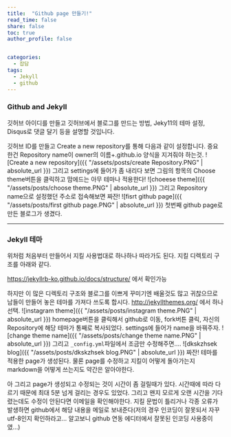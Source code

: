 ```yaml
---
title:  "Github page 만들기!"
read_time: false
share: false
toc: true
author_profile: false


categories:
  - 잡담
tags:
  - Jekyll
  - github
---
```


### Github and Jekyll

깃허브 아이디를 만들고 깃허브에서 블로그를 만드는 방법, Jeky11의 테마 설정, Disqus로 댓글 달기 등을 설명할 것입니다.

깃허브 ID를 만들고 Create a new repository를 통해 다음과 같이 설정합니다. 중요한건 Repository name이  owner의 이름+.github.io 양식을 지겨줘야 하는것.
![Create a new repository]({{ "/assets/posts/create Repository.PNG" | absolute_url }})
그리고 settings에 들어가 좀 내리다 보면 그림의 항목의 Choose theme버튼을 클릭하고 맘에드는 아무 테마나 적용한다!
![choeese theme]({{ "/assets/posts/choose theme.PNG" | absolute_url }})
그리고 Repository name으로 설정했던 주소로 접속해보면 짜잔!
![fisrt github page]({{ "/assets/posts/first github page.PNG" | absolute_url }})
첫번째 github page로 만든 블로그가 생겼다.

***

### Jekyll 테마

위처럼 처음부터 만들어서 지킬 사용법대로 하나하나 따라가도 된다. 지킬 디렉토리 구조를 아래와 같다.
<!--
```sh
.
├── _config.yml
├── _data
|   └── members.yml
├── _drafts
|   ├── begin-with-the-crazy-ideas.md
|   └── on-simplicity-in-technology.md
├── _includes
|   ├── footer.html
|   └── header.html
├── _layouts
|   ├── default.html
|   └── post.html
├── _posts
|   ├── 2007-10-29-why-every-programmer-should-play-nethack.md
|   └── 2009-04-26-barcamp-boston-4-roundup.md
├── _sass
|   ├── _base.scss
|   └── _layout.scss
├── _site
├── .jekyll-metadata
└── index.html # can also be an 'index.md' with valid YAML Frontmatter
```
-->
https://jekyllrb-ko.github.io/docs/structure/ 에서 확인가능

하지만 이 많은 디렉토리 구조와 블로그를 이쁘게 꾸미기엔 배울것도 많고 귀찮으므로 남들이 만들어 놓은 테마를 가져다 쓰도록 합시다.
http://jekyllthemes.org/ 에서 하나 선택.
![instagram theme]({{ "/assets/posts/instagram theme.PNG" | absolute_url }})
homepage버튼을 클릭해서 github로 이동, fork버튼 클릭, 자신의 Repository에 해당 테마가 통째로 복사되었다. settings에 들어가 name을 바꿔주자.
![change theme name]({{ "/assets/posts/change theme name.PNG" | absolute_url }})
그리고 ```_config.yml```파일에서 조금만 수정해주면....
![dkskzhsek blog]({{ "/assets/posts/dkskzhsek blog.PNG" | absolute_url }})
짜잔! 테마를 적용한 page가 생성된다. 물론 page를 수정하고 지킬이 어떻게 돌아가는지 markdown을 어떻게 쓰는지도 약간은 알아야한다.

아 그리고 page가 생성되고 수정되는 것이 시간이 좀 걸릴때가 있다. 시간때에 따라 다르기 때문에 최대 5분 넘게 걸리는 경우도 있었다.
그리고 왠지 모르게 오랜 시간을 기다렸는데도 수정이 안된다면 이메일을 확인해야한다. 지킬 문법이 틀리거나 각종 오류가 발생하면 github에서 해당 내용을 메일로 보내준다(저의 경우 인코딩이 잘못되서 자꾸 utf-8인지 확인하라고... 알고보니 github 연동 에디터에서 잘못된 인코딩 사용중이였...)